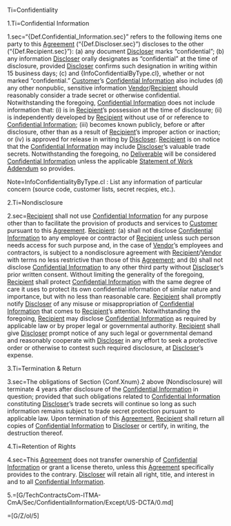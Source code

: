 Ti=Confidentiality

1.Ti=Confidential Information

1.sec=“{Def.Confidential_Information.sec}” refers to the following items one party to this <a href='#Def.Agreement.sec' class='definedterm'>Agreement</a> (“{Def.Discloser.sec}”) discloses to the other (“{Def.Recipient.sec}”): (a) any document <a href='#Def.Discloser.sec' class='definedterm'>Discloser</a> marks “confidential”; (b) any information <a href='#Def.Discloser.sec' class='definedterm'>Discloser</a> orally designates as “confidential” at the time of disclosure, provided <a href='#Def.Discloser.sec' class='definedterm'>Discloser</a> confirms such designation in writing within 15 business days; (c) and {InfoConfidentialByType.cl}, whether or not marked “confidential.” <a href='#Def.Customer.sec' class='definedterm'>Customer</a>’s <a href='#Def.Confidential_Information.sec' class='definedterm'>Confidential Information</a> also includes (d) any other nonpublic, sensitive information <a href='#Def.Vendor.sec' class='definedterm'>Vendor</a>/<a href='#Def.Recipient.sec' class='definedterm'>Recipient</a> should reasonably consider a trade secret or otherwise confidential. Notwithstanding the foregoing, <a href='#Def.Confidential_Information.sec' class='definedterm'>Confidential Information</a> does not include information that: (i) is in <a href='#Def.Recipient.sec' class='definedterm'>Recipient</a>’s possession at the time of disclosure; (ii) is independently developed by <a href='#Def.Recipient.sec' class='definedterm'>Recipient</a> without use of or reference to <a href='#Def.Confidential_Information.sec' class='definedterm'>Confidential Information</a>; (iii) becomes known publicly, before or after disclosure, other than as a result of <a href='#Def.Recipient.sec' class='definedterm'>Recipient</a>’s improper action or inaction; or (iv) is approved for release in writing by <a href='#Def.Discloser.sec' class='definedterm'>Discloser</a>. <a href='#Def.Recipient.sec' class='definedterm'>Recipient</a> is on notice that the <a href='#Def.Confidential_Information.sec' class='definedterm'>Confidential Information</a> may include <a href='#Def.Discloser.sec' class='definedterm'>Discloser</a>’s valuable trade secrets. Notwithstanding the foregoing, no <a href='#Def.Deliverable.sec' class='definedterm'>Deliverable</a> will be considered <a href='#Def.Confidential_Information.sec' class='definedterm'>Confidential Information</a> unless the applicable <a href='#Def.Statement_of_Work.sec' class='definedterm'>Statement of Work</a> <a href='#Def.Addendum.sec' class='definedterm'>Addendum</a> so provides.

Note=InfoConfidentialityByType.cl : List any information of particular concern (source code, customer lists, secret recpies, etc.).

2.Ti=Nondisclosure

2.sec=<a href='#Def.Recipient.sec' class='definedterm'>Recipient</a> shall not use <a href='#Def.Confidential_Information.sec' class='definedterm'>Confidential Information</a> for any purpose other than to facilitate the provision of products and services to <a href='#Def.Customer.sec' class='definedterm'>Customer</a> pursuant to this <a href='#Def.Agreement.sec' class='definedterm'>Agreement</a>. <a href='#Def.Recipient.sec' class='definedterm'>Recipient</a>: (a) shall not disclose <a href='#Def.Confidential_Information.sec' class='definedterm'>Confidential Information</a> to any employee or contractor of <a href='#Def.Recipient.sec' class='definedterm'>Recipient</a> unless such person needs access for such purpose and, in the case of <a href='#Def.Vendor.sec' class='definedterm'>Vendor</a>’s employees and contractors, is subject to a nondisclosure agreement with <a href='#Def.Recipient.sec' class='definedterm'>Recipient</a>/<a href='#Def.Vendor.sec' class='definedterm'>Vendor</a> with terms no less restrictive than those of this <a href='#Def.Agreement.sec' class='definedterm'>Agreement</a>; and (b) shall not disclose <a href='#Def.Confidential_Information.sec' class='definedterm'>Confidential Information</a> to any other third party without <a href='#Def.Discloser.sec' class='definedterm'>Discloser</a>’s prior written consent. Without limiting the generality of the foregoing, <a href='#Def.Recipient.sec' class='definedterm'>Recipient</a> shall protect <a href='#Def.Confidential_Information.sec' class='definedterm'>Confidential Information</a> with the same degree of care it uses to protect its own confidential information of similar nature and importance, but with no less than reasonable care. <a href='#Def.Recipient.sec' class='definedterm'>Recipient</a> shall promptly notify <a href='#Def.Discloser.sec' class='definedterm'>Discloser</a> of any misuse or misappropriation of <a href='#Def.Confidential_Information.sec' class='definedterm'>Confidential Information</a> that comes to <a href='#Def.Recipient.sec' class='definedterm'>Recipient</a>’s attention. Notwithstanding the foregoing, <a href='#Def.Recipient.sec' class='definedterm'>Recipient</a> may disclose <a href='#Def.Confidential_Information.sec' class='definedterm'>Confidential Information</a> as required by applicable law or by proper legal or governmental authority. <a href='#Def.Recipient.sec' class='definedterm'>Recipient</a> shall give <a href='#Def.Discloser.sec' class='definedterm'>Discloser</a> prompt notice of any such legal or governmental demand and reasonably cooperate with <a href='#Def.Discloser.sec' class='definedterm'>Discloser</a> in any effort to seek a protective order or otherwise to contest such required disclosure, at <a href='#Def.Discloser.sec' class='definedterm'>Discloser</a>’s expense.

3.Ti=Termination & Return

3.sec=The obligations of Section {Conf.Xnum}.2 above (Nondisclosure) will terminate 4 years after disclosure of the <a href='#Def.Confidential_Information.sec' class='definedterm'>Confidential Information</a> in question; provided that such obligations related to <a href='#Def.Confidential_Information.sec' class='definedterm'>Confidential Information</a> constituting <a href='#Def.Discloser.sec' class='definedterm'>Discloser</a>’s trade secrets will continue so long as such information remains subject to trade secret protection pursuant to applicable law. Upon termination of this <a href='#Def.Agreement.sec' class='definedterm'>Agreement</a>, <a href='#Def.Recipient.sec' class='definedterm'>Recipient</a> shall return all copies of <a href='#Def.Confidential_Information.sec' class='definedterm'>Confidential Information</a> to <a href='#Def.Discloser.sec' class='definedterm'>Discloser</a> or certify, in writing, the destruction thereof.

4.Ti=Retention of Rights

4.sec=This <a href='#Def.Agreement.sec' class='definedterm'>Agreement</a> does not transfer ownership of <a href='#Def.Confidential_Information.sec' class='definedterm'>Confidential Information</a> or grant a license thereto, unless this <a href='#Def.Agreement.sec' class='definedterm'>Agreement</a> specifically provides to the contrary. <a href='#Def.Discloser.sec' class='definedterm'>Discloser</a> will retain all right, title, and interest in and to all <a href='#Def.Confidential_Information.sec' class='definedterm'>Confidential Information</a>.

5.=[G/TechContractsCom-ITMA-CmA/Sec/ConfidentialInformation/Except/US-DCTA/0.md]

=[G/Z/ol/5]